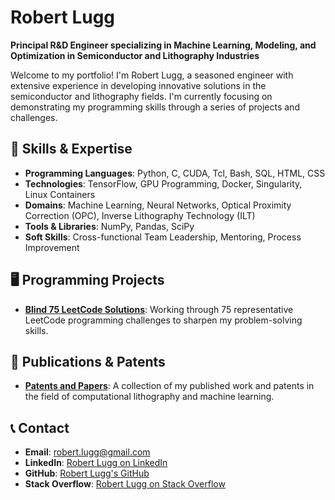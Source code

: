 # Robert Lugg

**Principal R&D Engineer specializing in Machine Learning, Modeling, and Optimization in Semiconductor and Lithography Industries**

Welcome to my portfolio! I'm Robert Lugg, a seasoned engineer with extensive experience in developing innovative solutions in the semiconductor and lithography fields. I'm currently focusing on demonstrating my programming skills through a series of projects and challenges.

## 🔧 Skills & Expertise

- **Programming Languages**: Python, C, CUDA, Tcl, Bash, SQL, HTML, CSS
- **Technologies**: TensorFlow, GPU Programming, Docker, Singularity, Linux Containers
- **Domains**: Machine Learning, Neural Networks, Optical Proximity Correction (OPC), Inverse Lithography Technology (ILT)
- **Tools & Libraries**: NumPy, Pandas, SciPy
- **Soft Skills**: Cross-functional Team Leadership, Mentoring, Process Improvement

## 🖥️ Programming Projects

- **[Blind 75 LeetCode Solutions](./leetcode_75/)**: Working through 75 representative LeetCode programming challenges to sharpen my problem-solving skills.

## 📄 Publications & Patents

- **[Patents and Papers](./nonprogramming_examples/patents_and_papers/)**: A collection of my published work and patents in the field of computational lithography and machine learning.

## 📞 Contact

- **Email**: [robert.lugg@gmail.com](mailto:robert.lugg@gmail.com)
- **LinkedIn**: [Robert Lugg on LinkedIn](https://www.linkedin.com/in/robert-lugg-064a224)
- **GitHub**: [Robert Lugg's GitHub](https://github.com/robertlugg/robertlugg_dev_portfolio)
- **Stack Overflow**: [Robert Lugg on Stack Overflow](https://stackoverflow.com/users/2184122/robert-lugg)

